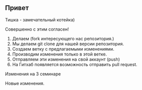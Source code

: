 ## Привет

Тишка - замечательный котейка)

Совершенно с этим согласен!

1. Делаем (fork интересующего нас репозитория.)
2. Мы делаем git clone для нашей версии репозитория.
3. Создаем ветку с предлагаемыми изменениями.
4. Производим изменения только в этой ветке.
5. Отправляем эти изменения на свой аккаунт (push)
6. На Гитхаб появляется возможность отправить pull request.

Изменения на 3 семинаре

Новые изменения.